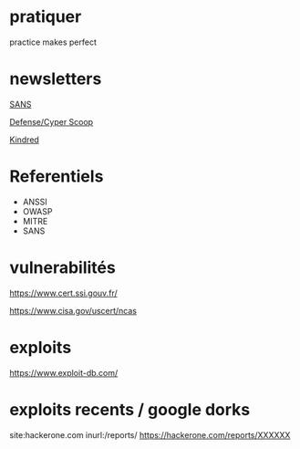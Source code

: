 # pratiquer

practice makes perfect

# newsletters

[SANS](https://www.sans.org/newsletters/)

[Defense/Cyper Scoop](https://cyberscoop.com/subscribe/)

[Kindred](https://news.infosecgur.us/)

# Referentiels

* ANSSI
* OWASP
* MITRE
* SANS

# vulnerabilités

https://www.cert.ssi.gouv.fr/

https://www.cisa.gov/uscert/ncas

# exploits

https://www.exploit-db.com/

# exploits recents / google dorks

site:hackerone.com inurl:/reports/
https://hackerone.com/reports/XXXXXX
